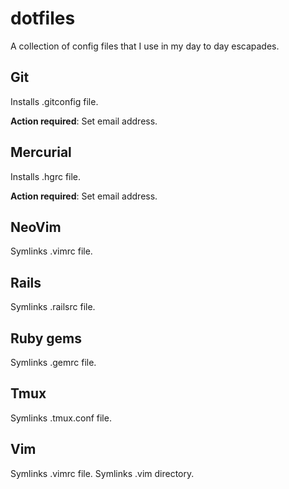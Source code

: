 dotfiles
========

A collection of config files that I use in my day to day escapades.

Git
---

Installs .gitconfig file.

**Action required**: Set email address.

Mercurial
--

Installs .hgrc file.

**Action required**: Set email address.

NeoVim
------

Symlinks .vimrc file.

Rails
-----

Symlinks .railsrc file.

Ruby gems
---------

Symlinks .gemrc file.

Tmux
----

Symlinks .tmux.conf file.

Vim
---

Symlinks .vimrc file.
Symlinks .vim directory.
